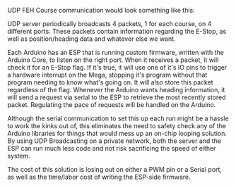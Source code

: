 UDP FEH Course communication would look something like this:

UDP server periodically broadcasts 4 packets, 1 for each course, on 4 different ports. These packets contain information regarding the E-Stop, as well as position/heading data and whatever else we want.

Each Arduino has an ESP that is running custom firmware, written with the Arduino Core, to listen on the right port. When it receives a packet, it will check it for an E-Stop flag. If it's true, it will use one of it's IO pins to trigger a hardware interrupt on the Mega, stopping it's program without that program needing to know what's going on. It will also store this packet regardless of the flag. Whenever the Arduino wants heading information, it will send a request via serial to the ESP to retrieve the most recently stored packet. Regulating the pace of requests will be handled on the Arduino. 

Although the serial communication to set this up each run might be a hassle to work the kinks out of, this eliminates the need to safety check any of the Arduino libraries for things that would mess up an on-chip looping solution. By using UDP Broadcasting on a private network, both the server and the ESP can run much less code and not risk sacrificing the speed of either system.

The cost of this solution is losing out on either a PWM pin or a Serial port, as well as the time/labor cost of writing the ESP-side firmware.